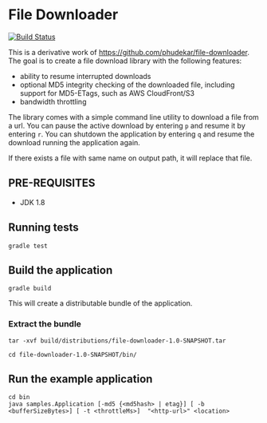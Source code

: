 File Downloader
===============

[![Build Status](https://travis-ci.org/chris-geek/file-downloader.svg?branch=master)](https://travis-ci.org/chris-geek/file-downloader)

This is a derivative work of https://github.com/phudekar/file-downloader.
The goal is to create a file download library with the following features:

- ability to resume interrupted downloads
- optional MD5 integrity checking of the downloaded file, including support for MD5-ETags, such as AWS CloudFront/S3 
- bandwidth throttling

The library comes with a simple command line utility to download a file from a url. 
You can pause the active download by entering `p` and resume it by entering `r`.
You can shutdown the application by entering `q` and resume the download running the application again.

If there exists a file with same name on output path, it will replace that file.

## PRE-REQUISITES

- JDK 1.8

## Running tests
```
gradle test

```

## Build the application
```
gradle build

```

This will create a distributable bundle of the application.

### Extract the bundle

```
tar -xvf build/distributions/file-downloader-1.0-SNAPSHOT.tar

cd file-downloader-1.0-SNAPSHOT/bin/

```


## Run the example application

    cd bin
    java samples.Application [-md5 {<md5hash> | etag}] [ -b <bufferSizeBytes>] [ -t <throttleMs>]  "<http-url>" <location>
    